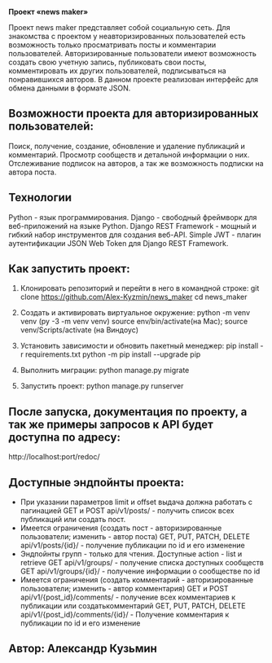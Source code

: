 **Проект «news maker»**

Проект news maker представляет собой социальную сеть.
Для знакомства с проектом у неавторизированных пользователей есть возможность только просматривать посты и комментарии пользователей.
Авторизированные пользователи имеют возможность создать свою учетную запись, публиковать свои посты, комментировать их других пользователей, подписываться на понравившихся авторов. В данном проекте реализован интерфейс для обмена данными в формате JSON.

## Возможности проекта для авторизированных пользователей:
Поиск, получение, создание, обновление и удаление публикаций и комментарий.
Просмотр сообществ и детальной информации о них.
Отслеживание подписок на авторов, а так же возможность подписки на автора поста.

## Технологии
Python - язык программирования.
Django - свободный фреймворк для веб-приложений на языке Python.
Django REST Framework - мощный и гибкий набор инструментов для создания веб-API.
Simple JWT - плагин аутентификации JSON Web Token для Django REST Framework.

## Как запустить проект:
1. Клонировать репозиторий и перейти в него в командной строке:
git clone https://github.com/Alex-Kyzmin/news_maker
cd news_maker

2. Создать и активировать виртуальное окружение:
python -m venv venv (py -3 -m venv venv)
source env/bin/activate(на Мас); source venv/Scripts/activate (на Виндоус)

3. Установить зависимости и обновить пакетный менеджер:
pip install -r requirements.txt
python -m pip install --upgrade pip

4. Выполнить миграции: 
python manage.py migrate

5. Запустить проект: 
python manage.py runserver

## После запуска, документация по проекту, а так же примеры запросов к API будет доступна по адресу:
http://localhost:port/redoc/

## Доступные эндпойнты проекта:

* При указании параметров limit и offset выдача должна работать с пагинацией
GET и POST api/v1/posts/ - получить список всех публикаций или создать пост.
* Имеется ограничения (создать пост - авторизированные пользователи; изменить - автор поста)
GET, PUT, PATCH, DELETE api/v1/posts/{id}/ - получение публикации по id и его изменение
* Эндпойнты групп - только для чтения. Доступные action - list и retrieve
GET api/v1/groups/ - получение списка доступных сообществ
GET api/v1/groups/{id}/ - получение информации о сообществе по id
* Имеется ограничения (создать комментарий - авторизированные пользователи; изменить - автор комментария)
GET и POST api/v1/{post_id}/comments/ - получение всех комментариев к публикации или создатькомментарий
GET, PUT, PATCH, DELETE api/v1/{post_id}/comments/{id}/ - Получение комментария к публикации по id и его изменение



## Автор: Александр Кузьмин